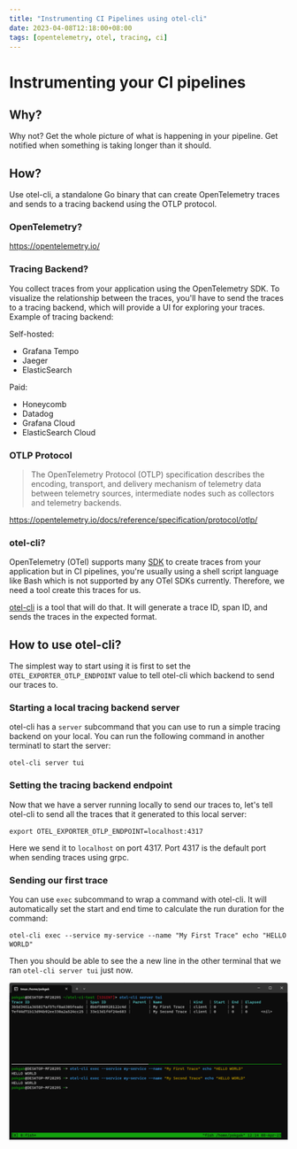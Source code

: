 ```yaml
---
title: "Instrumenting CI Pipelines using otel-cli"
date: 2023-04-08T12:18:00+08:00
tags: [opentelemetry, otel, tracing, ci]
---
```


# Instrumenting your CI pipelines

## Why?

Why not?
Get the whole picture of what is happening in your pipeline. Get notified when something is taking longer than it should.

## How?

Use otel-cli, a standalone Go binary that can create OpenTelemetry traces and sends to a tracing backend using the OTLP protocol.

### OpenTelemetry?

https://opentelemetry.io/

### Tracing Backend?

You collect traces from your application using the OpenTelemetry SDK. To visualize the relationship between the traces, you'll have to send the traces to a tracing backend, which will provide a UI for exploring your traces. Example of tracing backend:

Self-hosted:
- Grafana Tempo
- Jaeger
- ElasticSearch

Paid:
- Honeycomb
- Datadog
- Grafana Cloud
- ElasticSearch Cloud

### OTLP Protocol

> The OpenTelemetry Protocol (OTLP) specification describes the encoding, transport, and delivery mechanism of telemetry data between telemetry sources, intermediate nodes such as collectors and telemetry backends.

https://opentelemetry.io/docs/reference/specification/protocol/otlp/


### otel-cli?

OpenTelemetry (OTel) supports many [SDK](https://opentelemetry.io/docs/instrumentation/) to create traces from your application but in CI pipelines, you're usually using a shell script language like Bash which is not supported by any OTel SDKs currently. Therefore, we need a tool create this traces for us.

[otel-cli](https://github.com/equinix-labs/otel-cli) is a tool that will do that. It will generate a trace ID, span ID, and sends the traces in the expected format.

## How to use otel-cli?

The simplest way to start using it is first to set the `OTEL_EXPORTER_OTLP_ENDPOINT` value to tell otel-cli which backend to send our traces to.

### Starting a local tracing backend server

otel-cli has a `server` subcommand that you can use to run a simple tracing backend on your local. You can run the following command in another terminatl to start the server:

```
otel-cli server tui
```

### Setting the tracing backend endpoint

Now that we have a server running locally to send our traces to, let's tell otel-cli to send all the traces that it generated to this local server:

```
export OTEL_EXPORTER_OTLP_ENDPOINT=localhost:4317
```

Here we send it to `localhost` on port 4317. Port 4317 is the default port when sending traces using grpc.

### Sending our first trace

You can use `exec` subcommand to wrap a command with otel-cli. It will automatically set the start and end time to calculate the run duration for the command:

```
otel-cli exec --service my-service --name "My First Trace" echo "HELLO WORLD"
```

Then you should be able to see the a new line in the other terminal that we ran `otel-cli server tui` just now.

![Result in otel-cli server](images/otel-cli-trace.png)
